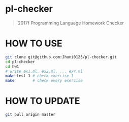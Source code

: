 # pl-checker
> 2017f Programming Language Homework Checker

# HOW TO USE
```bash
git clone git@github.com:Jhuni0123/pl-checker.git
cd pl-checker
cd hw1
# write ex1.ml, ex2.ml, ... ex4.ml
make test 1 # check exercise 1
make        # check every exercise
```

# HOW TO UPDATE
```bash
git pull origin master
```

